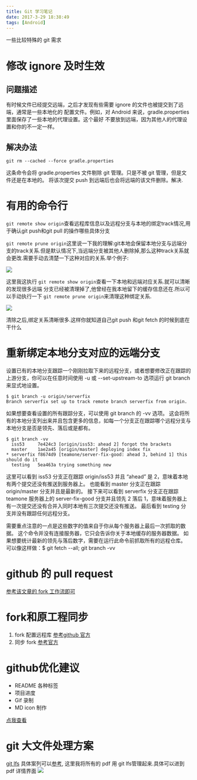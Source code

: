 ```yaml
---
title: Git 学习笔记
date: 2017-3-29 18:38:49
tags: [Android]
---
```

 一些比较特殊的 git 需求<!-- more -->
# 修改 ignore 及时生效
## 问题描述
有时候文件已经提交远端，之后才发现有些需要 ignore 的文件也被提交到了远端，通常是一些本地化的
配置文件。例如，对 Android 来说，gradle.properties 里面保存了一些本地的代理设置。这个最好
不要放到远端，因为其他人的代理设置和你的不一定一样。
## 解决办法
 ```
 git rm --cached --force gradle.properties
 ```
这条命令会将 gradle.properties 文件剔除 git 管理。只是不被 git 管理，但是文件还是在本地的。
将该次提交 push 到远端后也会将远端的该文件删除。解决.

# 有用的命令行
`git remote show origin`查看远程库信息以及远程分支与本地的绑定track情况,用于确认git push和git pull 的操作哪些具体分支

`git remote prune origin`这里说一下我的理解:git本地会保留本地分支与远端分支的track关系.但是默认情况下,当远端分支被其他人删除掉,那么这种track关系就会更改.需要手动去清楚一下这种对应的关系.举个例子:

![](https://ws3.sinaimg.cn/large/006tKfTcgy1fidk11x29rj30tq0s27dq.jpg)

这里我这执行
`git remote show origin`查看一下本地和远端对应关系.就可以清晰的发现很多远端
分支已经被清理掉了,他曾经在我本地留下的缓存信息还在.所以可以手动执行一下
`git remote prune origin`来清理这种绑定关系.

![](https://ws2.sinaimg.cn/large/006tKfTcgy1fidk14kazxj30og0uqdlx.jpg)

清除之后,绑定关系清晰很多.这样你就知道自己git push 和git fetch 的时候到底在干什么

# 重新绑定本地分支对应的远端分支

设置已有的本地分支跟踪一个刚刚拉取下来的远程分支，或者想要修改正在跟踪的上游分支，你可以在任意时间使用 -u 或 --set-upstream-to 选项运行 git branch 来显式地设置。
```
$ git branch -u origin/serverfix
Branch serverfix set up to track remote branch serverfix from origin.
```

如果想要查看设置的所有跟踪分支，可以使用 git branch 的 -vv 选项。 这会将所有的本地分支列出来并且包含更多的信息，如每一个分支正在跟踪哪个远程分支与本地分支是否是领先、落后或是都有。
```
$ git branch -vv
  iss53     7e424c3 [origin/iss53: ahead 2] forgot the brackets
  master    1ae2a45 [origin/master] deploying index fix
* serverfix f8674d9 [teamone/server-fix-good: ahead 3, behind 1] this should do it
  testing   5ea463a trying something new
```
这里可以看到 iss53 分支正在跟踪 origin/iss53 并且 “ahead” 是 2，意味着本地有两个提交还没有推送到服务器上。 也能看到 master 分支正在跟踪 origin/master 分支并且是最新的。 接下来可以看到 serverfix 分支正在跟踪 teamone 服务器上的 server-fix-good 分支并且领先 2 落后 1，意味着服务器上有一次提交还没有合并入同时本地有三次提交还没有推送。 最后看到 testing 分支并没有跟踪任何远程分支。

需要重点注意的一点是这些数字的值来自于你从每个服务器上最后一次抓取的数据。 这个命令并没有连接服务器，它只会告诉你关于本地缓存的服务器数据。 如果想要统计最新的领先与落后数字，需要在运行此命令前抓取所有的远程仓库。 可以像这样做：$ git fetch --all; git branch -vv

# github 的 pull request
[参考该文章的 fork 工作流即可](https://github.com/geeeeeeeeek/git-recipes/wiki/3.3-%E5%88%9B%E5%BB%BA-Pull-Request)

# fork和原工程同步
1. fork 配置远程库
[参考github 官方](https://help.github.com/articles/configuring-a-remote-for-a-fork/)
2. 同步 fork
[参考官方](https://help.github.com/articles/syncing-a-fork/)

# github优化建议
- README 各种标签
- 项目进度
- Gif 录制
- MD icon 制作

[点我查看](https://mp.weixin.qq.com/s?sn=744a9ebc0425fb3fa17c3f62eb59e421&mid=2247487344&__biz=MzIwMzYwMTk1NA%3D%3D&utm_medium=email&utm_source=gank.io&idx=1)


# git 大文件处理方案
[git lfs](https://git-lfs.github.com/)
具体案列可以[参考](https://github.com/ZJsnowman/data_analysis),
这里我将所有的 pdf 用 git lfs管理起来.具体可以进到 pdf 详情界面
![](https://ws2.sinaimg.cn/large/006tNc79gy1fm5q3g0iqwj31kw0ghdja.jpg)
